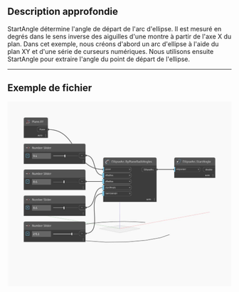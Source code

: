## Description approfondie
StartAngle détermine l'angle de départ de l'arc d'ellipse. Il est mesuré en degrés dans le sens inverse des aiguilles d'une montre à partir de l'axe X du plan. Dans cet exemple, nous créons d'abord un arc d'ellipse à l'aide du plan XY et d'une série de curseurs numériques. Nous utilisons ensuite StartAngle pour extraire l'angle du point de départ de l'ellipse.
___
## Exemple de fichier

![StartAngle](./Autodesk.DesignScript.Geometry.EllipseArc.StartAngle_img.jpg)


